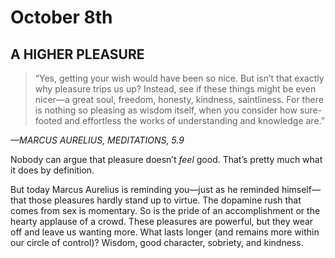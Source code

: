 # October 8th
## A HIGHER PLEASURE

> “Yes, getting your wish would have been so nice. But isn’t that exactly why pleasure trips us up? Instead, see if these things might be even nicer—a great soul, freedom, honesty, kindness, saintliness. For there is nothing so pleasing as wisdom itself, when you consider how sure-footed and effortless the works of understanding and knowledge are.”

*—MARCUS AURELIUS, MEDITATIONS, 5.9*

Nobody can argue that pleasure doesn’t *feel* good. That’s pretty much what it does by definition.

But today Marcus Aurelius is reminding you—just as he reminded himself—that those pleasures hardly stand up to virtue. The dopamine rush that comes from sex is momentary. So is the pride of an accomplishment or the hearty applause of a crowd. These pleasures are powerful, but they wear off and leave us wanting more. What lasts longer (and remains more within our circle of control)? Wisdom, good character, sobriety, and kindness.

